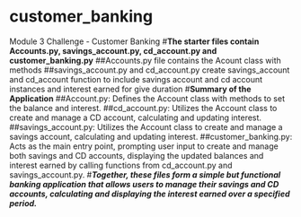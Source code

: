 # customer_banking
Module 3 Challenge - Customer Banking
#**The starter files contain Accounts.py, savings_account.py, cd_account.py and customer_banking.py**
##Accounts.py file contains the Acount class with methods
##savings_account.py and cd_account.py create savings_account and cd_account function to include savings account and cd account instances and interest earned for give duration
#**Summary of the Application**
##Account.py: Defines the Account class with methods to set the balance and interest.
##cd_account.py: Utilizes the Account class to create and manage a CD account, calculating and updating interest.
##savings_account.py: Utilizes the Account class to create and manage a savings account, calculating and updating interest.
##customer_banking.py: Acts as the main entry point, prompting user input to create and manage both savings and CD accounts, displaying the updated balances and interest earned by calling functions from cd_account.py and savings_account.py.
#***Together, these files form a simple but functional banking application that allows users to manage their savings and CD accounts, calculating and displaying the interest earned over a specified period.***